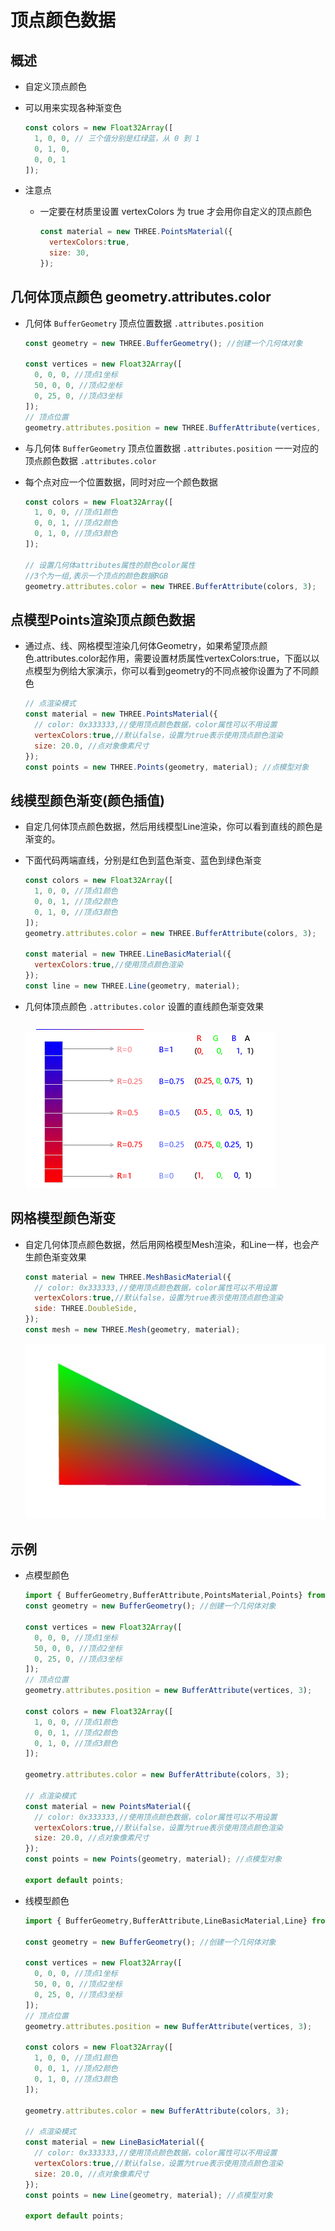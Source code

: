 # 顶点颜色数据

## 概述

+ 自定义顶点颜色
+ 可以用来实现各种渐变色

  ```js
  const colors = new Float32Array([
    1, 0, 0, // 三个值分别是红绿蓝，从 0 到 1
    0, 1, 0,
    0, 0, 1
  ]);
  ```

+ 注意点

  + 一定要在材质里设置 vertexColors 为 true 才会用你自定义的顶点颜色

    ```js
    const material = new THREE.PointsMaterial({
      vertexColors:true,
      size: 30,
    });
    ```

## 几何体顶点颜色 geometry.attributes.color

+ 几何体 `BufferGeometry` 顶点位置数据 `.attributes.position`

  ```js
  const geometry = new THREE.BufferGeometry(); //创建一个几何体对象

  const vertices = new Float32Array([
    0, 0, 0, //顶点1坐标
    50, 0, 0, //顶点2坐标
    0, 25, 0, //顶点3坐标
  ]);
  // 顶点位置
  geometry.attributes.position = new THREE.BufferAttribute(vertices, 3);
  ```

+ 与几何体 `BufferGeometry` 顶点位置数据 `.attributes.position` 一一对应的顶点颜色数据 `.attributes.color`

+ 每个点对应一个位置数据，同时对应一个颜色数据

  ```js
  const colors = new Float32Array([
    1, 0, 0, //顶点1颜色
    0, 0, 1, //顶点2颜色
    0, 1, 0, //顶点3颜色
  ]);

  // 设置几何体attributes属性的颜色color属性
  //3个为一组,表示一个顶点的颜色数据RGB
  geometry.attributes.color = new THREE.BufferAttribute(colors, 3);
  ```

## 点模型Points渲染顶点颜色数据

+ 通过点、线、网格模型渲染几何体Geometry，如果希望顶点颜色.attributes.color起作用，需要设置材质属性vertexColors:true，下面以以点模型为例给大家演示，你可以看到geometry的不同点被你设置为了不同颜色

  ```js
  // 点渲染模式
  const material = new THREE.PointsMaterial({
    // color: 0x333333,//使用顶点颜色数据，color属性可以不用设置
    vertexColors:true,//默认false，设置为true表示使用顶点颜色渲染
    size: 20.0, //点对象像素尺寸
  });
  const points = new THREE.Points(geometry, material); //点模型对象
  ```

## 线模型颜色渐变(颜色插值)

+ 自定几何体顶点颜色数据，然后用线模型Line渲染，你可以看到直线的颜色是渐变的。

+ 下面代码两端直线，分别是红色到蓝色渐变、蓝色到绿色渐变

  ```js
  const colors = new Float32Array([
    1, 0, 0, //顶点1颜色
    0, 0, 1, //顶点2颜色
    0, 1, 0, //顶点3颜色
  ]);
  geometry.attributes.color = new THREE.BufferAttribute(colors, 3);

  const material = new THREE.LineBasicMaterial({
    vertexColors:true,//使用顶点颜色渲染
  });
  const line = new THREE.Line(geometry, material);
  ```

+ 几何体顶点颜色 `.attributes.color` 设置的直线颜色渐变效果

  ![线条颜色渐变](images/线条颜色渐变.png)
  ![颜色插值](images/颜色插值.png)

## 网格模型颜色渐变

+ 自定几何体顶点颜色数据，然后用网格模型Mesh渲染，和Line一样，也会产生颜色渐变效果

  ```js
  const material = new THREE.MeshBasicMaterial({
    // color: 0x333333,//使用顶点颜色数据，color属性可以不用设置
    vertexColors:true,//默认false，设置为true表示使用顶点颜色渲染
    side: THREE.DoubleSide,
  });
  const mesh = new THREE.Mesh(geometry, material);
  ```

  ![网格模型颜色渐变](images/网格模型颜色渐变.jpg)

## 示例

+ 点模型颜色

  ```js
  import { BufferGeometry,BufferAttribute,PointsMaterial,Points} from 'three';
  const geometry = new BufferGeometry(); //创建一个几何体对象

  const vertices = new Float32Array([
    0, 0, 0, //顶点1坐标
    50, 0, 0, //顶点2坐标
    0, 25, 0, //顶点3坐标
  ]);
  // 顶点位置
  geometry.attributes.position = new BufferAttribute(vertices, 3);

  const colors = new Float32Array([
    1, 0, 0, //顶点1颜色
    0, 0, 1, //顶点2颜色
    0, 1, 0, //顶点3颜色
  ]);

  geometry.attributes.color = new BufferAttribute(colors, 3);

  // 点渲染模式
  const material = new PointsMaterial({
    // color: 0x333333,//使用顶点颜色数据，color属性可以不用设置
    vertexColors:true,//默认false，设置为true表示使用顶点颜色渲染
    size: 20.0, //点对象像素尺寸
  });
  const points = new Points(geometry, material); //点模型对象

  export default points;
  ```

+ 线模型颜色

  ```js
  import { BufferGeometry,BufferAttribute,LineBasicMaterial,Line} from 'three';

  const geometry = new BufferGeometry(); //创建一个几何体对象

  const vertices = new Float32Array([
    0, 0, 0, //顶点1坐标
    50, 0, 0, //顶点2坐标
    0, 25, 0, //顶点3坐标
  ]);
  // 顶点位置
  geometry.attributes.position = new BufferAttribute(vertices, 3);

  const colors = new Float32Array([
    1, 0, 0, //顶点1颜色
    0, 0, 1, //顶点2颜色
    0, 1, 0, //顶点3颜色
  ]);

  geometry.attributes.color = new BufferAttribute(colors, 3);

  // 点渲染模式
  const material = new LineBasicMaterial({
    // color: 0x333333,//使用顶点颜色数据，color属性可以不用设置
    vertexColors:true,//默认false，设置为true表示使用顶点颜色渲染
    size: 20.0, //点对象像素尺寸
  });
  const points = new Line(geometry, material); //点模型对象

  export default points;
  ```
